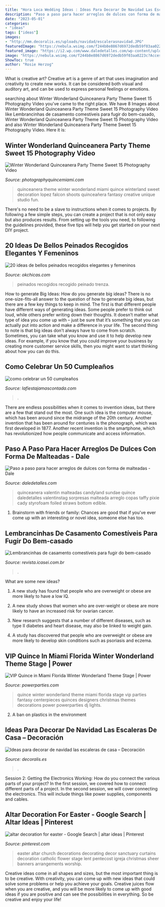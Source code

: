 ```yaml
---
title: "Hora Loca Wedding Ideas : Ideas Para Decorar De Navidad Las Escaleras De Casa – Decoración"
description: "Paso a paso para hacer arreglos de dulces con forma de malteadas"
date: "2023-05-01"
categories:
- "ideas"
tags: ["ideas"]
images:
- "http://mm.decoralis.es/uploads/navidad/escalerasnavidad.JPG"
featuredImage: "https://nebula.wsimg.com/f244b8e8867d6972dedb59f03aa0223c?AccessKeyId=C5BA2EB021189953095D&amp;disposition=0&amp;alloworigin=1"
featured_image: "https://i2.wp.com/www.daledetalles.com/wp-content/uploads/2016/07/arreglo-con-forma-de-malteada12.jpg"
image: "https://nebula.wsimg.com/f244b8e8867d6972dedb59f03aa0223c?AccessKeyId=C5BA2EB021189953095D&amp;disposition=0&amp;alloworigin=1"
ShowToc: true
author: "Rosie Herzog"
---
```



What is creative art?
Creative art is a genre of art that uses imagination and creativity to create new works. It can be considered both visual and auditory art, and can be used to express personal feelings or emotions.

	

		
searching about Winter Wonderland Quinceanera Party Theme Sweet 15 Photography Video you've came to the right place. We have 8 Images about Winter Wonderland Quinceanera Party Theme Sweet 15 Photography Video like Lembrancinhas de casamento comestíveis para fugir do bem-casado, Winter Wonderland Quinceanera Party Theme Sweet 15 Photography Video and also Winter Wonderland Quinceanera Party Theme Sweet 15 Photography Video. Here it is:
		
    
## Winter Wonderland Quinceanera Party Theme Sweet 15 Photography Video

<img loading=lazy src="https://nebula.wsimg.com/f244b8e8867d6972dedb59f03aa0223c?AccessKeyId=C5BA2EB021189953095D&amp;disposition=0&amp;alloworigin=1" onerror="this.onerror=null;this.src='https://tse1.mm.bing.net/th?id=OIP.JdUq6Z5IZ2_TUWx3MwI7lAHaF3&amp;pid=15.1';" alt="Winter Wonderland Quinceanera Party Theme Sweet 15 Photography Video">

_Source: photographyquincemiami.com_

>quinceanera theme winter wonderland miami quince winterland sweet decoration lopez falcon shoots quinceañera fantasy creative unique studio fun. 

	

There's no need to be a slave to instructions when it comes to projects. By following a few simple steps, you can create a project that is not only easy but also produces results. From setting up the tools you need, to following the guidelines provided, these five tips will help you get started on your next DIY project.

    
## 20 Ideas De Bellos Peinados Recogidos Elegantes Y Femeninos

<img loading=lazy src="http://www.okchicas.com/wp-content/uploads/2016/02/20-ideas-de-peinados-recogidos-7-700x700.jpg" onerror="this.onerror=null;this.src='https://tse1.mm.bing.net/th?id=OIP.DpwcChbK4GhrjmpPy3rTRQHaHa&amp;pid=15.1';" alt="20 ideas de bellos peinados recogidos elegantes y femeninos">

_Source: okchicas.com_

>peinados recogidos recogido peinado trenza. 

	

How to generate Big Ideas: How do you generate big ideas?
There is no one-size-fits-all answer to the question of how to generate big ideas, but there are a few key things to keep in mind. The first is that different people have different ways of generating ideas. Some people prefer to think out loud, while others prefer writing down their thoughts. It doesn’t matter what type of idea you come up with – just be sure that it’s something that you can actually put into action and make a difference in your life. 
The second thing to note is that big ideas don’t always have to come from scratch. Sometimes, you can take what you know and use it to help develop new ideas. For example, if you know that you could improve your business by creating more customer service skills, then you might want to start thinking about how you can do this.

    
## Como Celebrar Un 50 Cumpleaños

<img loading=lazy src="http://lafiestajamascontada.com/wp-content/uploads/2016/09/MESA-DULCE-50-AÑOS.jpg" onerror="this.onerror=null;this.src='https://tse2.mm.bing.net/th?id=OIP.m0vOeWmpdOVDLwprZv3HOAHaHa&amp;pid=15.1';" alt="como celebrar un 50 cumpleaños">

_Source: lafiestajamascontada.com_

>. 

	

There are endless possibilities when it comes to invention ideas, but there are a few that stand out the most. One such idea is the computer mouse, which has been around since the midrange of the 20th century. Another invention that has been around for centuries is the phonograph, which was first developed in 1877. Another recent invention is the smartphone, which has revolutionized how people communicate and access information.

    
## Paso A Paso Para Hacer Arreglos De Dulces Con Forma De Malteadas - Dale

<img loading=lazy src="https://i2.wp.com/www.daledetalles.com/wp-content/uploads/2016/07/arreglo-con-forma-de-malteada12.jpg" onerror="this.onerror=null;this.src='https://tse2.mm.bing.net/th?id=OIP.2ewpcnHhGkIyCbueyOjtgwHaLI&amp;pid=15.1';" alt="Paso a paso para hacer arreglos de dulces con forma de malteadas - Dale">

_Source: daledetalles.com_

>quinceanera valentin malteadas candyland sundae quince daledetalles valentinstag sorpresas malteada arreglo copas taffy pixie cady styrofoam foiled straws bottom edible. 

	

1. Brainstorm with friends or family: Chances are good that if you've ever come up with an interesting or novel idea, someone else has too.

    
## Lembrancinhas De Casamento Comestíveis Para Fugir Do Bem-casado

<img loading=lazy src="https://revista.icasei.com.br/wp-content/uploads/2018/06/1-lembrancinhas-e-casamento.jpeg" onerror="this.onerror=null;this.src='https://tse4.mm.bing.net/th?id=OIP.5SrJ7ngwGHRvU0rlDXd9PQHaLH&amp;pid=15.1';" alt="Lembrancinhas de casamento comestíveis para fugir do bem-casado">

_Source: revista.icasei.com.br_

>. 

	

What are some new ideas?
1. A new study has found that people who are overweight or obese are more likely to have a low IQ.
2. A new study shows that women who are over-weight or obese are more likely to have an increased risk for ovarian cancer.

3. New research suggests that a number of different diseases, such as type II diabetes and heart disease, may also be linked to weight gain.

4. A study has discovered that people who are overweight or obese are more likely to develop skin conditions such as psoriasis and eczema.

    
## VIP Quince In Miami Florida Winter Wonderland Theme Stage | Power

<img loading=lazy src="http://www.powerparties.com/wp-content/uploads/2014/09/Miami-DJ-VIP-Quince-quinces-party-fantasy-designers-power-parties-south-florida-20140907_-7.jpg" onerror="this.onerror=null;this.src='https://tse1.mm.bing.net/th?id=OIP.gj3ZxmPg16gYXcHF7vW1ZAHaLH&amp;pid=15.1';" alt="VIP Quince in Miami Florida Winter Wonderland Theme Stage | Power">

_Source: powerparties.com_

>quince winter wonderland theme miami florida stage vip parties fantasy centerpieces quinces designers christmas themes decorations power powerparties dj lights. 

	

2. A ban on plastics in the environment 

    
## Ideas Para Decorar De Navidad Las Escaleras De Casa – Decoración

<img loading=lazy src="http://mm.decoralis.es/uploads/navidad/escalerasnavidad.JPG" onerror="this.onerror=null;this.src='https://tse3.mm.bing.net/th?id=OIP.5GGySYTTiH4avhJ_pJRP3wAAAA&amp;pid=15.1';" alt="Ideas para decorar de navidad las escaleras de casa – Decoración">

_Source: decoralis.es_

>. 

	

Session 2: Getting the Electronics Working: How do you connect the various parts of your project?
In the first session, we covered how to connect different parts of a project. In the second session, we will cover connecting the electronics. This will include things like power supplies, components and cables.

    
## Altar Decoration For Easter - Google Search | Altar Ideas | Pinterest

<img loading=lazy src="https://s-media-cache-ak0.pinimg.com/736x/6a/5e/6e/6a5e6e132159fbd1e92a4a7d1771a39a.jpg" onerror="this.onerror=null;this.src='https://tse4.mm.bing.net/th?id=OIP.dnEnwpNsucz4qDwoP4hKcgHaMY&amp;pid=15.1';" alt="altar decoration for easter - Google Search | altar ideas | Pinterest">

_Source: pinterest.com_

>easter altar church decorations decorating decor sanctuary curtains decoration catholic flower stage lent pentecost igreja christmas sheer banners arrangements worship. 

	

Creative ideas come in all shapes and sizes, but the most important thing is to be creative. With creativity, you can come up with new ideas that could solve some problems or help you achieve your goals. Creative juices flow when you are creative, and you will be more likely to come up with good ideas if you are positive and can see the possibilities in everything. So be creative and enjoy your life!

